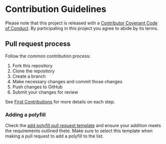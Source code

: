 # Contribution Guidelines
Please note that this project is released with a [Contributor Covenant Code of Conduct](CODE_OF_CONDUCT.md). By participating in this project you agree to abide by its terms.

## Pull request process
Follow the common contribution process:

1. Fork this repository
1. Clone the repository
1. Create a branch
1. Make necessary changes and commit those changes
1. Push changes to GitHub
1. Submit your changes for review

See [First Contributions](https://github.com/firstcontributions/first-contributions) for more details on each step.

### Adding a polyfill
Check the [add polyfill pull request template](PULL_REQUEST_TEMPLATE/add-polyfill.md) and ensure your addition meets the requirements outlined thete. Make sure to select this template when making a pull request to add a polyfill to the list.
